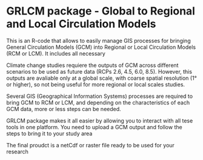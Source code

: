 # GRLCM package - Global to Regional and Local Circulation Models

This is an R-code that allows to easily manage GIS processes for bringing General Circulation Models (GCM) into Regional or Local Circulation Models (RCM or LCM).
It includes all necessary 

Climate change studies requiere the outputs of GCM across different scenarios to be used as future data (RCPs 2.6, 4.5, 6.0, 8.5). However, this outputs are avaliable only at a global scale, with coarse spatial resolution (1° or higher), so not being useful for more regional or local scales studies.

Several GIS (Geographical Information Systems) processes are required to bring GCM to RCM or LCM, and depending on the characteristics of each GCM data, more or less steps can be needed.

GRLCM package makes it all easier by allowing you to interact with all tese tools in one platform. You need to upload a GCM output and follow the steps to bring it to your study area

The final proudct is a netCdf or raster file ready to be used for your research
